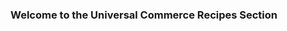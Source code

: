 ### Welcome to the Universal Commerce Recipes Section 

<!-- type: row -->

<!-- type: card
title: <div style="text-align:center;width:100%;height:25%"><img src="https://raw.githubusercontent.com/Fiserv/universal-commerce/f96ce10c5e2605bf67ce61a948903352f8e1484a/assets/images/customer.svg" alt="Customer Service" title="Customer Service" style="width:auto; height:100px"> <h3 style="text-align:center"></div>How to Create, Read, Update, and Delete a Customer Profile</h3>
description: 
link: ../recipes/?path=recipes/customerRegistration.md
-->

<!-- type: card
title: <div style="text-align:center;width:100%;height:25%"><img src="https://raw.githubusercontent.com/Fiserv/universal-commerce/b2ec46f041e39ffa4dd4e986a39ed12c68777b04/assets/images/shopping-cart-svgrepo-com.svg" alt="Guest Checkout" title="Guest Checkout" style="width:auto; height:100px"> </div> <h3 style="text-align:center"> How to Make a Guest Checkout </h3>
description: 
link: ../recipes/?path=recipes/guest_checkout.md
-->

<!-- type: card
title: <div style="text-align:center;width:100%;height:25%"><img src="https://raw.githubusercontent.com/Fiserv/universal-commerce/94a71289848258b488fbd8b79e4ea9605ba656e5/assets/images/vault-svgrepo-com.svg" alt="Vault a Credit Card" title="Vault a Credit Card" style="width:auto; height:100px"> </div> <h3 style="text-align:center"> How to Vault a Credit Card or Gift Card  </h3> 
description: 
link: ../recipes/?path=recipes/vault_credit_card_gift_card.md
-->
<!-- type: row-end -->

<!-- type: row -->
<!-- type: card
title: <div style="text-align:center;width:100%;height:25%"><img src="https://raw.githubusercontent.com/Fiserv/universal-commerce/94a71289848258b488fbd8b79e4ea9605ba656e5/assets/images/credit-card-svgrepo-com.svg" alt="Duplicate Transaction " title="Duplicate Transaction" style="width:auto; height:100px"></div> <h3 style="text-align:center">  How to Avoid a Duplicate Transaction </h3>
description: 
link: ../recipes/?path=recipes/duplicate_transactions.md
-->

<!-- type: card
title: <div style="text-align:center;width:100%;height:25%"><img src="https://raw.githubusercontent.com/Fiserv/universal-commerce/94a71289848258b488fbd8b79e4ea9605ba656e5/assets/images/paypal-svgrepo-com.svg" alt="Paypal or Venmo" title="Paypal or Venmo" style="width:auto; height:100px"></div>  <h3 style="text-align:center">  How to Make a Payment with Paypal or Venmo </h3>
description: 
link: ../recipes/?path=recipes/Paypal_Venmo_guide.md
-->

<!-- type: card
title: <div style="text-align:center;width:100%;height:25%"><img src="https://raw.githubusercontent.com/Fiserv/universal-commerce/94a71289848258b488fbd8b79e4ea9605ba656e5/assets/images/payment-method-svgrepo-com.svg" alt="Split Payment" title="Split Payment" style="width:auto; height:100px"></div> <h3 style="text-align:center">  How to Make a split Payment  </h3>
description:
link: ../recipes/?path=recipes/Split_Tender_Payment.md
-->
<!-- type: row-end -->

<!-- type: row -->
<!-- type: card
title: <div style="text-align:center;width:100%;height:25%"><img src="https://raw.githubusercontent.com/Fiserv/universal-commerce/99299089c899f788417426ac355c83d06f9b8870/assets/images/refund-svgrepo-com.svg" alt="Refunds" title="Refunds" style="width:auto; height:100px"></div> <h3 style="text-align:center">How to Issue a Refund</h3>
description: 
link: ../recipes/?path=recipes/refunds.md
-->

<!-- type: card
title: <div style="text-align:center;width:100%;height:25%"><img src="https://raw.githubusercontent.com/Fiserv/universal-commerce/373c3c0803fca20c370c7f12e29d0664f1e39d86/assets/images/payment-svgrepo-com.svg" alt="Inapp Payment" title="Inapp Payment" style="width:auto; height:100px"></div><h3 style="text-align:center">How to Make a InApp Payment</h3>
description: 
link: ../recipes/?path=recipes/InApp_Payments.md
-->


<!-- type: card
title: <div style="text-align:center;width:100%;height:25%"><img src="https://raw.githubusercontent.com/Fiserv/universal-commerce/60db24047a223608c0ee0528893de074604bae78/assets/images/security-shield-svgrepo-com.svg" alt="Fraud" title="Fraud" style="width:auto; height:150px"></div> <h3 style="text-align:center">How to Use Fraud Detect</h3>
description: 
link: ../recipes/?path=recipes/fraud_detect.md
-->

<!-- type: row-end -->

